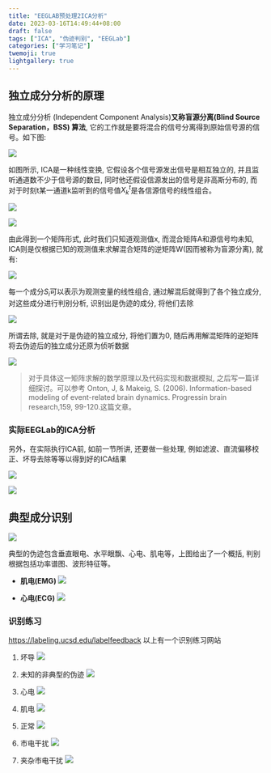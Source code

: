 ```yaml
---
title: "EEGLAB预处理2ICA分析"
date: 2023-03-16T14:49:44+08:00
draft: false
tags: ["ICA", "伪迹判别", "EEGLab"]
categories: ["学习笔记"]
twemoji: true
lightgallery: true
---
```


## 独立成分分析的原理
独立成分分析 (Independent Component Analysis)**又称盲源分离(Blind Source Separation，BSS) 算法**, 它的工作就是要将混合的信号分离得到原始信号源的信号。如下图:

![](./image/2023-03-16-19-03-57.png)

如图所示, ICA是一种线性变换, 它假设各个信号源发出信号是相互独立的, 并且监听通道数不少于信号源的数目, 同时他还假设信源发出的信号是非高斯分布的, 而对于时刻t某一通道k监听到的信号值$X_k^t$是各信源信号的线性组合。

![](./image/2023-03-16-19-43-39.png)

![](./image/2023-03-16-19-43-47.png)

由此得到一个矩阵形式, 此时我们只知道观测值x, 而混合矩阵A和源信号均未知, ICA则是仅根据已知的观测值来求解混合矩阵的逆矩阵W(因而被称为盲源分离), 就有:

![](./image/2023-03-16-19-16-16.png)

每一个成分$S_i$可以表示为观测变量的线性组合, 通过解混后就得到了各个独立成分, 对这些成分进行判别分析, 识别出是伪迹的成分, 将他们去除

![](./image/2023-03-16-19-26-46.png)

所谓去除, 就是对于是伪迹的独立成分, 将他们置为0, 随后再用解混矩阵的逆矩阵将去伪迹后的独立成分还原为侦听数据

![](./image/2023-03-16-19-31-33.png)

> 对于具体这一矩阵求解的数学原理以及代码实现和数据模拟, 之后写一篇详细探讨。可以参考 Onton, J, & Makeig, S. (2006). lnformation-based modeling of event-related brain dynamics. Progressin brain research,159, 99-120.这篇文章。

### 实际EEGLab的ICA分析
另外，在实际执行ICA前, 如前一节所讲, 还要做一些处理, 例如滤波、直流偏移校正、坏导去除等等以得到好的ICA结果

![](./image/2023-03-16-19-46-21.png)

![](./image/2023-03-16-19-46-53.png)

## 典型成分识别
![](./image/2023-03-16-19-38-09.png)

典型的伪迹包含垂直眼电、水平眼飘、心电、肌电等，上图给出了一个概括, 判别根据包括功率谱图、波形特征等。
* **肌电(EMG)**
![](./image/2023-03-16-19-48-17.png)

* **心电(ECG)**
![](./image/2023-03-16-19-49-22.png)

### 识别练习
https://labeling.ucsd.edu/labelfeedback
以上有一个识别练习网站
1. 坏导
![](./image/2023-03-16-19-51-46.png)

2. 未知的非典型的伪迹
![](./image/2023-03-16-19-52-35.png)

3. 心电
![](./image/2023-03-16-19-53-20.png)

4. 肌电
![](./image/2023-03-16-19-53-42.png)

5. 正常
![](./image/2023-03-16-19-54-12.png)

6. 市电干扰
![](./image/2023-03-16-19-54-33.png)

7. 夹杂市电干扰
![](./image/2023-03-16-19-54-59.png)

